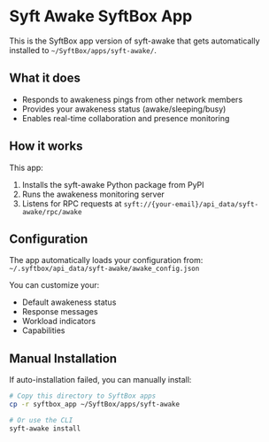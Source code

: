 # Syft Awake SyftBox App

This is the SyftBox app version of syft-awake that gets automatically installed to `~/SyftBox/apps/syft-awake/`.

## What it does

- Responds to awakeness pings from other network members
- Provides your awakeness status (awake/sleeping/busy)
- Enables real-time collaboration and presence monitoring

## How it works

This app:
1. Installs the syft-awake Python package from PyPI
2. Runs the awakeness monitoring server
3. Listens for RPC requests at `syft://{your-email}/api_data/syft-awake/rpc/awake`

## Configuration

The app automatically loads your configuration from:
`~/.syftbox/api_data/syft-awake/awake_config.json`

You can customize your:
- Default awakeness status
- Response messages
- Workload indicators
- Capabilities

## Manual Installation

If auto-installation failed, you can manually install:

```bash
# Copy this directory to SyftBox apps
cp -r syftbox_app ~/SyftBox/apps/syft-awake

# Or use the CLI
syft-awake install
```